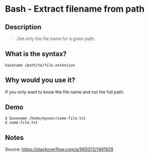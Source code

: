 # Bash - Extract filename from path<a name='bash_-_extract_filename_from_path'></a>

## Description

> Get only the file name for a given path. 

## What is the syntax?

`basename /path/to/file.extension`

## Why would you use it?

If you only want to know the file name and not the full path.

## Demo

```
$ basename /home/myuser/some-file.txt
$ some-file.txt
```

## Notes

Source: https://stackoverflow.com/a/965072/1491929
